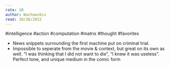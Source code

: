 ```yaml
---
rate: 10
author: Wachowskis
read: 10/26/2022
---
```


#intelligence #action #computation
#matrix #thought #favorites


- News snippets surrounding the first machine put on criminal trial.
- Impossible to seperate from the movie & context, but great on its own as well. “I was thinking that I did not want to die”, “I knew it was useless”. Perfect tone, and unique medium in the comic form